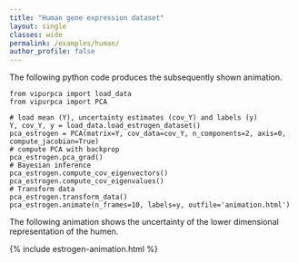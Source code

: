 ```yaml
---
title: "Human gene expression dataset"
layout: single
classes: wide
permalink: /examples/human/
author_profile: false
---
```


The following python code produces the subsequently shown animation.

```
from vipurpca import load_data
from vipurpca import PCA

# load mean (Y), uncertainty estimates (cov_Y) and labels (y)
Y, cov_Y, y = load_data.load_estrogen_dataset()
pca_estrogen = PCA(matrix=Y, cov_data=cov_Y, n_components=2, axis=0, compute_jacobian=True)
# compute PCA with backprop
pca_estrogen.pca_grad()
# Bayesian inference
pca_estrogen.compute_cov_eigenvectors()
pca_estrogen.compute_cov_eigenvalues()
# Transform data 
pca_estrogen.transform_data()
pca_estrogen.animate(n_frames=10, labels=y, outfile='animation.html')
```
The following animation shows the uncertainty of the lower dimensional representation of the humen.

{% include estrogen-animation.html %}
